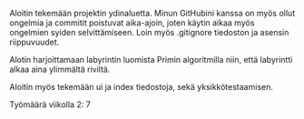 Aloitin tekemään projektin ydinaluetta. Minun GitHubini kanssa on myös ollut ongelmia ja commitit poistuvat aika-ajoin, joten käytin aikaa myös  ongelmien syiden selvittämiseen.
Loin myös .gitignore tiedoston ja asensin riippuvuudet.

Alotin harjoittamaan labyrintin luomista Primin algoritmilla niin, että labyrintti alkaa aina ylimmältä riviltä.

Aloitin myös tekemään ui ja index tiedostoja, sekä yksikkötestaamisen.

Työmäärä viikolla 2: 7